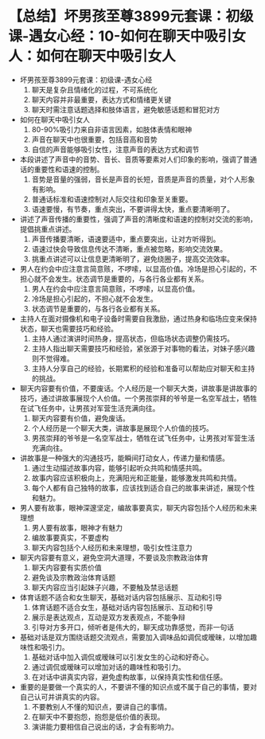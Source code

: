 # 【总结】坏男孩至尊3899元套课：初级课-遇女心经：10-如何在聊天中吸引女人：如何在聊天中吸引女人

-   坏男孩至尊3899元套课：初级课-遇女心经
    1.  聊天是复杂且情绪化的过程，不可系统化
    2.  聊天内容并非最重要，表达方式和情绪更关键
    3.  聊天时需注意话题选择和肢体语言，避免敏感话题和冒犯对方
-   如何在聊天中吸引女人
    1.  80-90%吸引力来自非语言因素，如肢体表情和眼神
    2.  声音在聊天中也很重要，包括音高和音势
    3.  自信的声音能够吸引女性，注意声音的表达方式和调节
-   本段讲述了声音中的音势、音长、音质等要素对人们印象的影响，强调了普通话的重要性和语速的控制。
    1.  音势是音量的强弱，音长是声音的长短，音质是声音的质量，对个人形象有影响。
    2.  普通话标准和语速控制对人际交往和印象至关重要。
    3.  语速要慢，有节奏，重点突出，不要讲得太快，重点要清晰明了。
-   讲述了声音传播的重要性，强调了声音的清晰度和语速的控制对交流的影响，提倡挑重点讲述。
    1.  声音传播要清晰，语速要适中，重点要突出，让对方听得到。
    2.  语速过快会导致信息传达不清晰，重点被忽略，影响交流效果。
    3.  挑重点讲述可以让信息更清晰明了，避免绕圈子，提高交流效率。
-   男人在约会中应注意言简意赅，不啰嗦，以显高价值。冷场是担心引起的，不担心就不会发生。状态调节是重要的，与各行各业都有关系。
    1.  男人在约会中应注意言简意赅，不啰嗦，以显高价值。
    2.  冷场是担心引起的，不担心就不会发生。
    3.  状态调节是重要的，与各行各业都有关系。
-   主持人在面对摄像机和电子设备时需要自我激励，通过热身和临场应变来保持状态，聊天也需要技巧和经验。
    1.  主持人通过演讲时间热身，提高状态，但临场状态调整仍需技巧。
    2.  主持人指出聊天需要技巧和经验，紧张源于对事物的看法，对妹子感兴趣则不觉得难。
    3.  主持人分享自己的经验，长期累积的经验和准备可以帮助应对聊天和主持的挑战。
-   聊天内容要有价值，不要废话。个人经历是一个聊天大类，讲故事是讲故事的技巧，通过讲故事展现个人价值。一个男孩崇拜的爷爷是一名空军战士，牺牲在试飞任务中，让男孩对军营生活充满向往。
    1.  聊天内容要有价值，避免废话。
    2.  个人经历是一个聊天大类，讲故事是展现个人价值的技巧。
    3.  男孩崇拜的爷爷是一名空军战士，牺牲在试飞任务中，让男孩对军营生活充满向往。
-   讲故事是一种强大的沟通技巧，能瞬间打动女人，传递力量和情感。
    1.  通过生动描述故事内容，能够引起听众共鸣和情感共鸣。
    2.  故事内容应该积极向上，充满阳光和正能量，能够激发共鸣和共情。
    3.  每个人都有自己独特的故事，应该找到适合自己的故事来讲述，展现个性和魅力。
-   男人要有故事，眼神深邃坚定，编故事要真实，聊天内容包括个人经历和未来理想
    1.  男人要有故事，眼神才有魅力
    2.  编故事要真实，不要虚构
    3.  聊天内容包括个人经历和未来理想，吸引女性注意力
-   聊天内容要有意义，避免空洞大道理，不要谈及宗教政治体育
    1.  聊天内容要有实质价值
    2.  避免谈及宗教政治体育话题
    3.  聊天内容应当引起妹子兴趣，不要触及禁忌话题
-   体育话题不适合和女生聊天，基础对话内容包括展示、互动和引导
    1.  体育话题不适合女生，基础对话内容包括展示、互动和引导
    2.  展示是表达观点，互动是双方发表观点，不能争辩
    3.  引导对方多开口，倾听者是伟大的，聊天成功靠感觉，而非一句话
-   基础对话是双方围绕话题交流观点，需要加入调味品如调侃或暧昧，以增加趣味性和吸引力。
    1.  基础对话中加入调侃或暧昧可以引发女生的心动和好奇心。
    2.  通过调侃或暧昧可以增加对话的趣味性和吸引力。
    3.  在对话中讲真实内容，避免虚构故事，以保持真实性和信任感。
-   重要的是要做一个真实的人，不要讲不懂的知识点或不属于自己的事情，要对自己认可并讲真实的内容。
    1.  不要教别人不懂的知识点，要讲自己的事情。
    2.  在聊天中不要抱怨，抱怨是低价值的表现。
    3.  演讲能力要相信自己说出的话，才会有影响力。